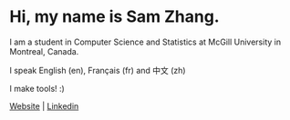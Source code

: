 # Hi, my name is Sam Zhang.

I am a student in Computer Science and Statistics at McGill University in Montreal, Canada.

I speak English (en), Français (fr) and 中文 (zh)

I make tools! :) 

<a href="https://cs.mcgill.ca/~szhang139">Website</a> | <a href="https://www.linkedin.com/in/zhang-sam/">Linkedin</a>
